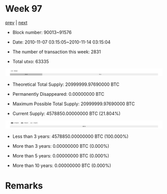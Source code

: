 # Week 97

[prev](week0096.md) | [next](week0098.md)

- Block number: 90013~91576

- Date: 2010-11-07 03:15:05~2010-11-14 03:15:04

- The number of transaction this week: 2831

- Total utxo: 63335

![](../images/mined_week0097.png)

- Theoretical Total Supply: 20999999.97690000 BTC

- Permanently Disappeared: 0.00000000 BTC

- Maximum Possible Total Supply: 20999999.97690000 BTC

- Current Supply: 4578850.00000000 BTC (21.804%)

![](../images/year_week0097.png)


- Less than 3 years: 4578850.00000000 BTC (100.000%)

- More than 3 years: 0.00000000 BTC (0.000%)

- More than 5 years: 0.00000000 BTC (0.000%)

- More than 10 years: 0.00000000 BTC (0.000%)

# Remarks


